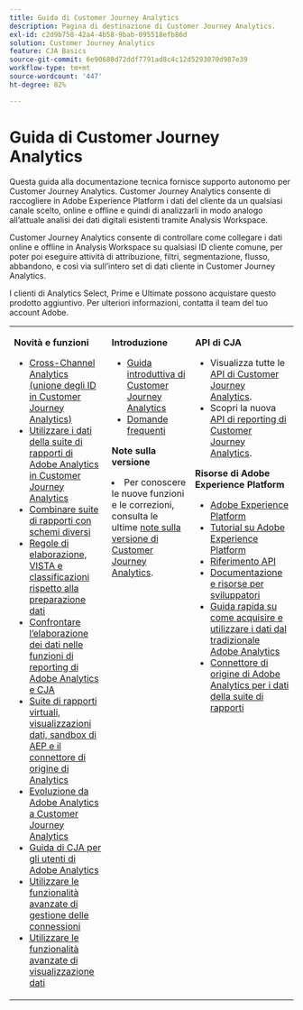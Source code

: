 ```yaml
---
title: Guida di Customer Journey Analytics
description: Pagina di destinazione di Customer Journey Analytics.
exl-id: c2d9b758-42a4-4b58-9bab-095518efb86d
solution: Customer Journey Analytics
feature: CJA Basics
source-git-commit: 6e90688d72ddf7791ad8c4c12d5293070d987e39
workflow-type: tm+mt
source-wordcount: '447'
ht-degree: 82%

---
```


# Guida di Customer Journey Analytics

Questa guida alla documentazione tecnica fornisce supporto autonomo per Customer Journey Analytics. Customer Journey Analytics consente di raccogliere in Adobe Experience Platform i dati del cliente da un qualsiasi canale scelto, online e offline e quindi di analizzarli in modo analogo all’attuale analisi dei dati digitali esistenti tramite Analysis Workspace.

Customer Journey Analytics consente di controllare come collegare i dati online e offline in Analysis Workspace su qualsiasi ID cliente comune, per poter poi eseguire attività di attribuzione, filtri, segmentazione, flusso, abbandono, e così via sull’intero set di dati cliente in Customer Journey Analytics.

I clienti di Analytics Select, Prime e Ultimate possono acquistare questo prodotto aggiuntivo. Per ulteriori informazioni, contatta il team del tuo account Adobe.

<table frame="none"> 
 <tbody> 
  <tr> 
   <td colname="col1" colsep="0" rowsep="0" valign="top"> <p class="head"> <b>Novità e funzioni</b> </p> <p> 
     <ul>
      <li><a href="https://experienceleague.adobe.com/docs/analytics-platform/using/cca/overview.html?lang=it#cja-connections"> Cross-Channel Analytics (unione degli ID in Customer Journey Analytics) </a> </li>
      <li><a href="https://experienceleague.adobe.com/docs/analytics-platform/using/compare-aa-cja/cja-aa-comparison/aa-data-in-cja.html?lang=en">Utilizzare i dati della suite di rapporti di Adobe Analytics in Customer Journey Analytics </a> </li>
      <li><a href="https://experienceleague.adobe.com/docs/analytics-platform/using/cja-usecases/combine-report-suites.html?lang=it"> Combinare suite di rapporti con schemi diversi </a> </li>
      <li><a href="https://experienceleague.adobe.com/docs/analytics-platform/using/compare-aa-cja/cja-aa-comparison/pr-vista-dataprep.html?lang=en"> Regole di elaborazione, VISTA e classificazioni rispetto alla preparazione dati </a> </li>
      <li><a href="https://experienceleague.adobe.com/docs/analytics-platform/using/compare-aa-cja/cja-aa-comparison/data-processing-comparisons.html?lang=en"> Confrontare l’elaborazione dei dati nelle funzioni di reporting di Adobe Analytics e CJA </a> </li>
      <li><a href="https://experienceleague.adobe.com/docs/analytics-platform/using/compare-aa-cja/cja-aa-comparison/vrs-dataview-sandbox-adc.html?lang=en"> Suite di rapporti virtuali, visualizzazioni dati, sandbox di AEP e il connettore di origine di Analytics </a> </li>
      <li><a href="https://experienceleague.adobe.com/docs/analytics-platform/using/compare-aa-cja/aa-to-cja.html"> Evoluzione da Adobe Analytics a Customer Journey Analytics </a> </li>
      <li><a href="https://experienceleague.adobe.com/docs/analytics-platform/using/compare-aa-cja/aa-to-cja-user.html"> Guida di CJA per gli utenti di Adobe Analytics </a> </li>
     <li><a href="https://experienceleague.adobe.com/docs/analytics-platform/using/cja-connections/manage-connections.html?lang=it#connection-detail"> Utilizzare le funzionalità avanzate di gestione delle connessioni </a> </li>
      <li><a href="https://experienceleague.adobe.com/docs/analytics-platform/using/cja-dataviews/data-views.html?lang=it#cja-dataviews"> Utilizzare le funzionalità avanzate di visualizzazione dati </a> </li>
   <td colname="col2" valign="top"><p class="head"> <b>Introduzione</b> </p> 
      <ul> 
      <li><a href="https://experienceleague.adobe.com/docs/analytics-platform/using/cja-overview/cja-getting-started.html?lang=it"> Guida introduttiva di Customer Journey Analytics </a> </li> 
      <li><a href="https://experienceleague.adobe.com/docs/analytics-platform/using/cja-overview/cja-faq.html?lang=it"> Domande frequenti</a> </li> 
   </ul> <p class="head"><b>Note sulla versione</b> </p> 
     <li>Per conoscere le nuove funzioni e le correzioni, consulta le ultime <a href="https://experienceleague.adobe.com/docs/analytics-platform/using/releases/latest.html?lang=it" format="https" scope="external">note sulla versione di Customer Journey Analytics</a>. </li>
    <td colname="col3" valign="top"> <p class="head"><b>API di CJA</b> </p> 
    <ul> 
     <li>Visualizza tutte le <a href="https://developer.adobe.com/cja-apis/docs/" format="https" scope="external"> API di Customer Journey Analytics</a>. </li>
      <li>Scopri la nuova <a href="https://developer.adobe.com/cja-apis/docs/api/#tag/Reporting-API" format="https" scope="external"> API di reporting di Customer Journey Analytics</a>. </li>
    </ul> <p class="head"> <b>Risorse di Adobe Experience Platform</b> </p> 
    <ul> 
     <li><a href="https://www.adobe.com/it/experience-platform.html" format="http" scope="external"> Adobe Experience Platform</a> </li> 
     <li> <a href="https://experienceleague.adobe.com/docs/platform-learn/tutorials/overview.html?lang=it" format="https" scope="external"> Tutorial su Adobe Experience Platform</a> </li> 
     <li><a href="https://www.adobe.io/apis/experienceplatform/home/api-reference.html" format="https" scope="external"> Riferimento API</a> </li> 
     <li><a href="https://www.adobe.com/it/experience-platform/documentation-and-developer-resources.html" format="https" scope="external"> Documentazione e risorse per sviluppatori</a> </li>
     <li><a href="https://experienceleague.adobe.com/docs/analytics-platform/using/cja-data-ingestion/ingest-use-guides/analytics.html" format="https" scope="external"> Guida rapida su come acquisire e utilizzare i dati dal tradizionale Adobe Analytics
     <li><a href="https://experienceleague.adobe.com/docs/experience-platform/sources/connectors/adobe-applications/analytics.html?lang=it" format="https" scope="external">Connettore di origine di Adobe Analytics per i dati della suite di rapporti</a> </li>
    </ul> </td> 
  </tr> 
 </tbody> 
</table>
